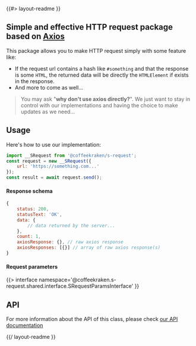 <!-- 
/**
 * @name            README
 * @namespace       doc
 * @type            Markdown
 * @platform        md
 * @status          stable
 * @menu            Documentation           /doc/readme
 *
 * @see             https://github.com/axios/axios#response-schema
 * @since           2.0.0
 * @author    Olivier Bossel <olivier.bossel@gmail.com> (https://olivierbossel.com)
 */
-->

{{#> layout-readme }}

## Simple and effective HTTP request package based on [Axios](https://github.com/axios/axios#response-schema)

This package allows you to make HTTP request simply with some feature like:

- If the request url contains a hash like `#something` and that the response is some `HTML`, the returned data will be directly the `HTMLElement` if exists in the response.
- And more to come as well...

> You may ask "**why don't use axios directly?**". We just want to stay in control with our implementations and having the choice to make updates as we need...

## Usage

Here's how to use our implementation:

```js
import __SRequest from '@coffeekraken/s-request';
const request = new __SRequest({
    url: 'https://something.com...'
});
const result = await request.send();
```

#### Response schema

```js
{
    status: 200,
    statusText: 'OK',
    data: {
        // data returned by the server...
    },
    count: 1,
    axiosResponse: {}, // raw axios response
    axiosResponses: [{}] // array of raw axios response(s)
}
```

#### Request parameters

{{> interface namespace='@coffeekraken.s-request.shared.interface.SRequestParamsInterface' }}

## API

For more information about the API of this class, please check [our API documentation](/api/@coffeekraken.s-request.node.SRequest)

{{/ layout-readme }}